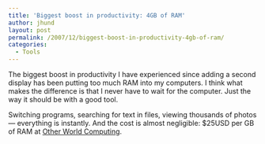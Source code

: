 ```yaml
---
title: 'Biggest boost in productivity: 4GB of RAM'
author: jhund
layout: post
permalink: /2007/12/biggest-boost-in-productivity-4gb-of-ram/
categories:
  - Tools
---
```

The biggest boost in productivity I have experienced since adding a second display has been putting too much RAM into my computers. I think what makes the difference is that I never have to wait for the computer. Just the way it should be with a good tool.

Switching programs, searching for text in files, viewing thousands of photos — everything is instantly. And the cost is almost negligible: $25USD per GB of RAM at [Other World Computing][1].

 [1]: http://eshop.macsales.com/shop/apple/memory/